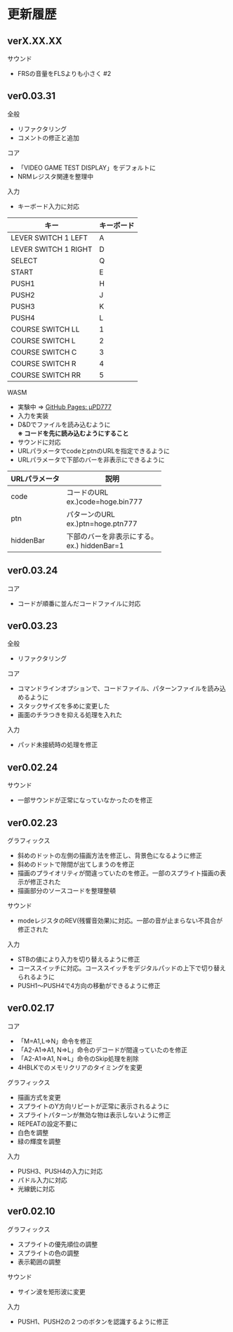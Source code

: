 # 更新履歴

## verX.XX.XX

サウンド
* FRSの音量をFLSよりも小さく #2

## ver0.03.31

全般
* リファクタリング
* コメントの修正と追加

コア
* 「VIDEO GAME TEST DISPLAY」をデフォルトに
* NRMレジスタ関連を整理中

入力
* キーボード入力に対応

| キー | キーボード  |
|------|------------|
| LEVER SWITCH 1 LEFT | A |
| LEVER SWITCH 1 RIGHT | D |
| SELECT | Q |
| START | E |
| PUSH1 | H |
| PUSH2 | J |
| PUSH3 | K |
| PUSH4 | L |
| COURSE SWITCH LL | 1 |
| COURSE SWITCH L | 2 |
| COURSE SWITCH C | 3 |
| COURSE SWITCH R | 4 |
| COURSE SWITCH RR | 5 |

WASM
* 実験中 ⇒ [GitHub Pages: μPD777](https://w88dodpecuthlol.github.io/PD777/)
* 入力を実装
* D&Dでファイルを読み込むように  
  **※ コードを先に読み込むようにすること**
* サウンドに対応
* URLパラメータでcodeとptnのURLを指定できるように
* URLパラメータで下部のバーを非表示にできるように

| URLパラメータ  | 説明 |
|---------------|------|
| code | コードのURL<br>ex.)code=hoge.bin777   |
| ptn  | パターンのURL<br>ex.)ptn=hoge.ptn777  |
| hiddenBar  | 下部のバーを非表示にする。<br>ex.) hiddenBar=1 |

## ver0.03.24

コア
* コードが順番に並んだコードファイルに対応

## ver0.03.23

全般
* リファクタリング

コア
* コマンドラインオプションで、コードファイル、パターンファイルを読み込めるように
* スタックサイズを多めに変更した
* 画面のチラつきを抑える処理を入れた

入力
* パッド未接続時の処理を修正

## ver0.02.24

サウンド
* 一部サウンドが正常になっていなかったのを修正

## ver0.02.23

グラフィックス
* 斜めのドットの左側の描画方法を修正し、背景色になるように修正
* 斜めのドットで隙間が出てしまうのを修正
* 描画のプライオリティが間違っていたのを修正。一部のスプライト描画の表示が修正された
* 描画部分のソースコードを整理整頓

サウンド
* modeレジスタのREV(残響音効果)に対応。一部の音が止まらない不具合が修正された

入力
* STBの値により入力を切り替えるように修正
* コーススイッチに対応。コーススイッチをデジタルパッドの上下で切り替えられるように
* PUSH1～PUSH4で4方向の移動ができるように修正

## ver0.02.17

コア
* 「M=A1,L=>N」命令を修正
* 「A2-A1=>A1, N=>L」命令のデコードが間違っていたのを修正
* 「A2-A1=>A1, N=>L」命令のSkip処理を削除
* 4HBLKでのメモリクリアのタイミングを変更

グラフィックス
* 描画方式を変更
* スプライトのY方向リピートが正常に表示されるように
* スプライトパターンが無効な物は表示しないように修正
* REPEATの設定不要に
* 白色を調整
* 緑の輝度を調整

入力
* PUSH3、PUSH4の入力に対応
* パドル入力に対応
* 光線銃に対応

## ver0.02.10

グラフィックス
* スプライトの優先順位の調整
* スプライトの色の調整
* 表示範囲の調整

サウンド
* サイン波を矩形波に変更

入力
* PUSH1、PUSH2の２つのボタンを認識するように修正  
